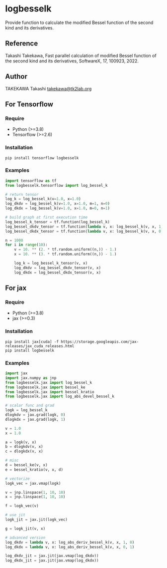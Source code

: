 # logbesselk
Provide function to calculate the modified Bessel function of the second kind
and its derivatives.

## Reference
Takashi Takekawa, Fast parallel calculation of modified Bessel function
of the second kind and its derivatives, SoftwareX, 17, 100923, 2022.

## Author
TAKEKAWA Takashi <takekawa@tk2lab.org>


## For Tensorflow

### Require
- Python (>=3.8)
- Tensorflow (>=2.6)

### Installation
```shell
pip install tensorflow logbesselk
```

### Examples
```python
import tensorflow as tf
from logbesselk.tensorflow import log_bessel_k

# return tensor
log_k = log_bessel_k(v=1.0, x=1.0)
log_dkdv = log_bessel_k(v=1.0, x=1.0, m=1, n=0)
log_dkdx = log_bessel_k(v=1.0, x=1.0, m=0, n=1)

# build graph at first execution time
log_bessel_k_tensor = tf.function(log_bessel_k)
log_bessel_dkdv_tensor = tf.function(lambda v, x: log_bessel_k(v, x, 1, 0))
log_bessel_dkdx_tensor = tf.function(lambda v, x: log_bessel_k(v, x, 0, 1))

n = 1000
for i in range(10):
    v = 10. ** (2. * tf.random.uniform((n,)) - 1.)
    x = 10. ** (3. * tf.random.uniform((n,)) - 1.)

    log_k = log_bessel_k_tensor(v, x)
    log_dkdv = log_bessel_dkdv_tensor(v, x)
    log_dkdx = log_bessel_dkdx_tensor(v, x)
```


## For jax

### Require
- Python (>=3.8)
- jax (>=0.3)

### Installation
```shell
pip install jax[cuda] -f https://storage.googleapis.com/jax-releases/jax_cuda_releases.html
pip install logbesselk
```

### Examples
```python
import jax
import jax.numpy as jnp
from logbesselk.jax import log_bessel_k
from logbesselk.jax import bessel_ke
from logbesselk.jax import bessel_kratio
from logbesselk.jax import log_abs_devel_bessel_k

# scalar func and grad
logk = log_bessel_k
dlogkdv = jax.grad(logk, 0)
dlogkdx = jax.grad(logk, 1)

v = 1.0
x = 1.0

a = logk(v, x)
b = dlogkdv(v, x)
c = dlogkdx(v, x)

# misc
d = bessel_ke(v, x)
e = bessel_kratio(v, x, d)

# vectorize
logk_vec = jax.vmap(logk)

v = jnp.linspace(1, 10, 10)
x = jnp.linspace(1, 10, 10)

f = logk_vec(v)

# use jit
logk_jit = jax.jit(logk_vec)

g = logk_jit(v, x)

# advanced version
log_dkdv = lambda v, x: log_abs_deriv_bessel_k(v, x, 1, 0)
log_dkdx = lambda v, x: log_abs_deriv_bessel_k(v, x, 0, 1)

log_dkdv_jit = jax.jit(jax.vmap(log_dkdv))
log_dkdx_jit = jax.jit(jax.vmap(log_dkdx))
```
